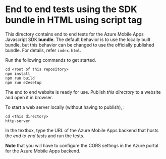 # End to end tests using the SDK bundle in HTML using script tag

This directory contains end to end tests for the Azure Mobile Apps Javascript SDK **bundle**. The default behavior is to use the locally built bundle, but this behavior can be changed to use the officially published bundle. For details, refer `index.html`.

Run the following commands to get started.
```
cd <root of this repository>
npm install
npm run build
npm run e2esetup
```

The end to end website is ready for use. Publish _this directory_ to a website and open it in browser.

To start a web server locally (without having to publish), :
```
cd <this directory>
http-server
```

In the textbox, type the URL of the Azure Mobile Apps backend that hosts the _end to end tests_ and run the tests.

**Note** that you will have to configure the CORS settings in the Azure portal for the Azure Mobile Apps backend.

